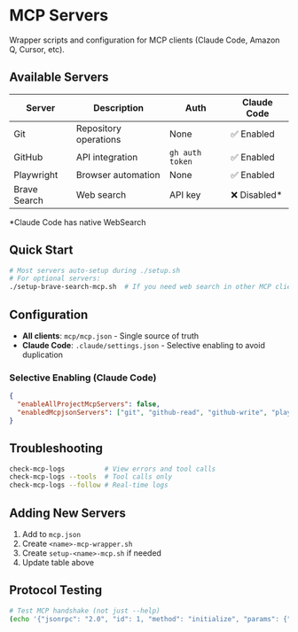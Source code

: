 # MCP Servers

Wrapper scripts and configuration for MCP clients (Claude Code, Amazon Q, Cursor, etc).

## Available Servers

| Server | Description | Auth | Claude Code |
|--------|-------------|------|-------------|
| Git | Repository operations | None | ✅ Enabled |
| GitHub | API integration | `gh auth token` | ✅ Enabled |
| Playwright | Browser automation | None | ✅ Enabled |
| Brave Search | Web search | API key | ❌ Disabled* |

*Claude Code has native WebSearch

## Quick Start

```bash
# Most servers auto-setup during ./setup.sh
# For optional servers:
./setup-brave-search-mcp.sh  # If you need web search in other MCP clients
```

## Configuration

- **All clients**: `mcp/mcp.json` - Single source of truth
- **Claude Code**: `.claude/settings.json` - Selective enabling to avoid duplication

### Selective Enabling (Claude Code)

```json
{
  "enableAllProjectMcpServers": false,
  "enabledMcpjsonServers": ["git", "github-read", "github-write", "playwright"]
}
```

## Troubleshooting

```bash
check-mcp-logs          # View errors and tool calls
check-mcp-logs --tools  # Tool calls only
check-mcp-logs --follow # Real-time logs
```

## Adding New Servers

1. Add to `mcp.json`
2. Create `<name>-mcp-wrapper.sh`
3. Create `setup-<name>-mcp.sh` if needed
4. Update table above

## Protocol Testing

```bash
# Test MCP handshake (not just --help)
(echo '{"jsonrpc": "2.0", "id": 1, "method": "initialize", "params": {"protocolVersion": "2024-11-05", "capabilities": {}, "clientInfo": {"name": "smoke-test", "version": "1.0.0"}}}'; echo '{"jsonrpc": "2.0", "method": "notifications/initialized"}'; echo '{"jsonrpc": "2.0", "id": 2, "method": "tools/list"}') | .venv/bin/python -m mcp_server_git -r .
```